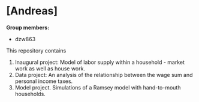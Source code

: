 # \[Andreas\]

**Group members:**
- dzw863

This repository contains  
1. Inaugural project: Model of labor supply within a household - market work as well as house work.
2. Data project: An analysis of the relationship between the wage sum and personal income taxes.
3. Model project. Simulations of a Ramsey model with hand-to-mouth households.
